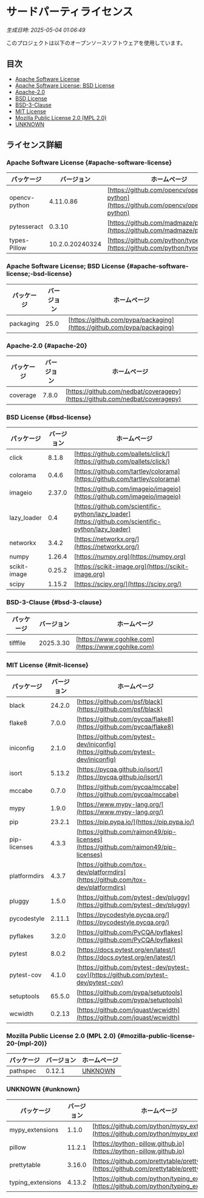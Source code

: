 # サードパーティライセンス

*生成日時: 2025-05-04 01:06:49*

このプロジェクトは以下のオープンソースソフトウェアを使用しています。

## 目次

- [Apache Software License](#apache-software-license)
- [Apache Software License; BSD License](#apache-software-license;-bsd-license)
- [Apache-2.0](#apache-20)
- [BSD License](#bsd-license)
- [BSD-3-Clause](#bsd-3-clause)
- [MIT License](#mit-license)
- [Mozilla Public License 2.0 (MPL 2.0)](#mozilla-public-license-20-(mpl-20))
- [UNKNOWN](#unknown)

## ライセンス詳細

### Apache Software License {#apache-software-license} 

| パッケージ | バージョン | ホームページ |
|------------|------------|-------------|
| opencv-python | 4.11.0.86 | [https://github.com/opencv/opencv-python](https://github.com/opencv/opencv-python) |
| pytesseract | 0.3.10 | [https://github.com/madmaze/pytesseract](https://github.com/madmaze/pytesseract) |
| types-Pillow | 10.2.0.20240324 | [https://github.com/python/typeshed](https://github.com/python/typeshed) |

### Apache Software License; BSD License {#apache-software-license;-bsd-license} 

| パッケージ | バージョン | ホームページ |
|------------|------------|-------------|
| packaging | 25.0 | [https://github.com/pypa/packaging](https://github.com/pypa/packaging) |

### Apache-2.0 {#apache-20} 

| パッケージ | バージョン | ホームページ |
|------------|------------|-------------|
| coverage | 7.8.0 | [https://github.com/nedbat/coveragepy](https://github.com/nedbat/coveragepy) |

### BSD License {#bsd-license} 

| パッケージ | バージョン | ホームページ |
|------------|------------|-------------|
| click | 8.1.8 | [https://github.com/pallets/click/](https://github.com/pallets/click/) |
| colorama | 0.4.6 | [https://github.com/tartley/colorama](https://github.com/tartley/colorama) |
| imageio | 2.37.0 | [https://github.com/imageio/imageio](https://github.com/imageio/imageio) |
| lazy_loader | 0.4 | [https://github.com/scientific-python/lazy_loader](https://github.com/scientific-python/lazy_loader) |
| networkx | 3.4.2 | [https://networkx.org/](https://networkx.org/) |
| numpy | 1.26.4 | [https://numpy.org](https://numpy.org) |
| scikit-image | 0.25.2 | [https://scikit-image.org](https://scikit-image.org) |
| scipy | 1.15.2 | [https://scipy.org/](https://scipy.org/) |

### BSD-3-Clause {#bsd-3-clause} 

| パッケージ | バージョン | ホームページ |
|------------|------------|-------------|
| tifffile | 2025.3.30 | [https://www.cgohlke.com](https://www.cgohlke.com) |

### MIT License {#mit-license} 

| パッケージ | バージョン | ホームページ |
|------------|------------|-------------|
| black | 24.2.0 | [https://github.com/psf/black](https://github.com/psf/black) |
| flake8 | 7.0.0 | [https://github.com/pycqa/flake8](https://github.com/pycqa/flake8) |
| iniconfig | 2.1.0 | [https://github.com/pytest-dev/iniconfig](https://github.com/pytest-dev/iniconfig) |
| isort | 5.13.2 | [https://pycqa.github.io/isort/](https://pycqa.github.io/isort/) |
| mccabe | 0.7.0 | [https://github.com/pycqa/mccabe](https://github.com/pycqa/mccabe) |
| mypy | 1.9.0 | [https://www.mypy-lang.org/](https://www.mypy-lang.org/) |
| pip | 23.2.1 | [https://pip.pypa.io/](https://pip.pypa.io/) |
| pip-licenses | 4.3.3 | [https://github.com/raimon49/pip-licenses](https://github.com/raimon49/pip-licenses) |
| platformdirs | 4.3.7 | [https://github.com/tox-dev/platformdirs](https://github.com/tox-dev/platformdirs) |
| pluggy | 1.5.0 | [https://github.com/pytest-dev/pluggy](https://github.com/pytest-dev/pluggy) |
| pycodestyle | 2.11.1 | [https://pycodestyle.pycqa.org/](https://pycodestyle.pycqa.org/) |
| pyflakes | 3.2.0 | [https://github.com/PyCQA/pyflakes](https://github.com/PyCQA/pyflakes) |
| pytest | 8.0.2 | [https://docs.pytest.org/en/latest/](https://docs.pytest.org/en/latest/) |
| pytest-cov | 4.1.0 | [https://github.com/pytest-dev/pytest-cov](https://github.com/pytest-dev/pytest-cov) |
| setuptools | 65.5.0 | [https://github.com/pypa/setuptools](https://github.com/pypa/setuptools) |
| wcwidth | 0.2.13 | [https://github.com/jquast/wcwidth](https://github.com/jquast/wcwidth) |

### Mozilla Public License 2.0 (MPL 2.0) {#mozilla-public-license-20-(mpl-20)} 

| パッケージ | バージョン | ホームページ |
|------------|------------|-------------|
| pathspec | 0.12.1 | [UNKNOWN](UNKNOWN) |

### UNKNOWN {#unknown} 

| パッケージ | バージョン | ホームページ |
|------------|------------|-------------|
| mypy_extensions | 1.1.0 | [https://github.com/python/mypy_extensions](https://github.com/python/mypy_extensions) |
| pillow | 11.2.1 | [https://python-pillow.github.io](https://python-pillow.github.io) |
| prettytable | 3.16.0 | [https://github.com/prettytable/prettytable](https://github.com/prettytable/prettytable) |
| typing_extensions | 4.13.2 | [https://github.com/python/typing_extensions](https://github.com/python/typing_extensions) |

